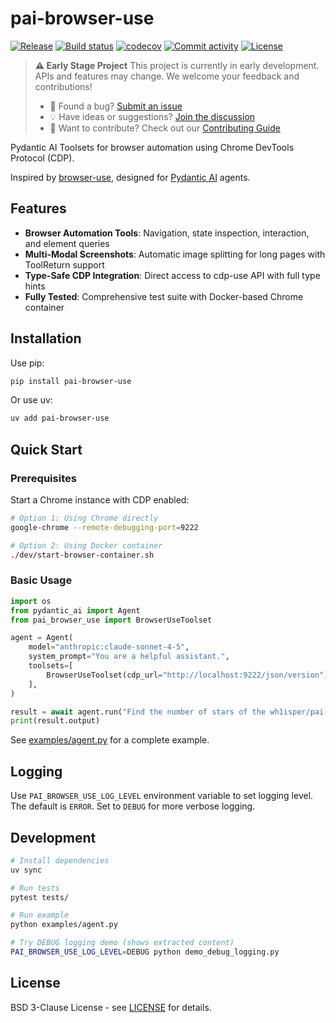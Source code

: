 # pai-browser-use

[![Release](https://img.shields.io/github/v/release/wh1isper/pai-browser-use)](https://img.shields.io/github/v/release/wh1isper/pai-browser-use)
[![Build status](https://img.shields.io/github/actions/workflow/status/wh1isper/pai-browser-use/main.yml?branch=main)](https://github.com/wh1isper/pai-browser-use/actions/workflows/main.yml?query=branch%3Amain)
[![codecov](https://codecov.io/gh/wh1isper/pai-browser-use/branch/main/graph/badge.svg)](https://codecov.io/gh/wh1isper/pai-browser-use)
[![Commit activity](https://img.shields.io/github/commit-activity/m/wh1isper/pai-browser-use)](https://img.shields.io/github/commit-activity/m/wh1isper/pai-browser-use)
[![License](https://img.shields.io/github/license/wh1isper/pai-browser-use)](https://img.shields.io/github/license/wh1isper/pai-browser-use)

> **⚠️ Early Stage Project**
> This project is currently in early development. APIs and features may change. We welcome your feedback and contributions!
>
> - 🐛 Found a bug? [Submit an issue](https://github.com/wh1isper/pai-browser-use/issues/new)
> - 💡 Have ideas or suggestions? [Join the discussion](https://github.com/wh1isper/pai-browser-use/discussions)
> - 🤝 Want to contribute? Check out our [Contributing Guide](CONTRIBUTING.md)

Pydantic AI Toolsets for browser automation using Chrome DevTools Protocol (CDP).

Inspired by [browser-use](https://github.com/browser-use/browser-use), designed for [Pydantic AI](https://ai.pydantic.dev/) agents.

## Features

- **Browser Automation Tools**: Navigation, state inspection, interaction, and element queries
- **Multi-Modal Screenshots**: Automatic image splitting for long pages with ToolReturn support
- **Type-Safe CDP Integration**: Direct access to cdp-use API with full type hints
- **Fully Tested**: Comprehensive test suite with Docker-based Chrome container

## Installation

Use pip:

```bash
pip install pai-browser-use
```

Or use uv:

```bash
uv add pai-browser-use
```

## Quick Start

### Prerequisites

Start a Chrome instance with CDP enabled:

```bash
# Option 1: Using Chrome directly
google-chrome --remote-debugging-port=9222

# Option 2: Using Docker container
./dev/start-browser-container.sh
```

### Basic Usage

```python
import os
from pydantic_ai import Agent
from pai_browser_use import BrowserUseToolset

agent = Agent(
    model="anthropic:claude-sonnet-4-5",
    system_prompt="You are a helpful assistant.",
    toolsets=[
        BrowserUseToolset(cdp_url="http://localhost:9222/json/version"),
    ],
)

result = await agent.run("Find the number of stars of the wh1isper/pai-browser-use repo")
print(result.output)
```

See [examples/agent.py](examples/agent.py) for a complete example.

## Logging

Use `PAI_BROWSER_USE_LOG_LEVEL` environment variable to set logging level. The default is `ERROR`. Set to `DEBUG` for more verbose logging.

## Development

```bash
# Install dependencies
uv sync

# Run tests
pytest tests/

# Run example
python examples/agent.py

# Try DEBUG logging demo (shows extracted content)
PAI_BROWSER_USE_LOG_LEVEL=DEBUG python demo_debug_logging.py
```

## License

BSD 3-Clause License - see [LICENSE](LICENSE) for details.
